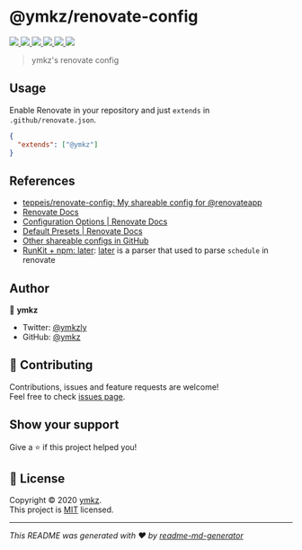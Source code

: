 # @ymkz/renovate-config

<p>
  <a href="https://npmjs.com/package/@ymkz/renovate-config" target="_blank" rel="noopener noreferrer">
    <img src="https://flat.badgen.net/npm/v/@ymkz/renovate-config?icon=npm" />
  </a>
  <a href="https://www.npmjs.com/package/@ymkz/renovate-config" target="_blank" rel="noopener noreferrer">
    <img src="https://flat.badgen.net/npm/license/@ymkz/renovate-config?icon=npm" />
  </a>
  <a href="https://github.com/ymkz/renovate-config" target="_blank" rel="noopener noreferrer">
    <img src="https://flat.badgen.net/github/checks/ymkz/renovate-config?icon=github" />
  </a>
  <a href="https://app.renovatebot.com/dashboard#github/ymkz/renovate-config" target="_blank" rel="noopener noreferrer">
    <img src="https://img.shields.io/badge/renovate-enabled-green?style=flat-square" />
  </a>
  <a href="https://prettier.io" target="_blank" rel="noopener noreferrer">
    <img src="https://flat.badgen.net/badge/formatter/prettier/ff69b4" />
  </a>
  <a href="https://twitter.com/ymkzly" target="_blank" rel="noopener noreferrer">
    <img src="https://flat.badgen.net/twitter/follow/ymkzly?icon=twitter" />
  </a>
</p>

> ymkz's renovate config

## Usage

Enable Renovate in your repository and just `extends` in `.github/renovate.json`.

```json
{
  "extends": ["@ymkz"]
}
```

## References

- [teppeis/renovate-config: My shareable config for @renovateapp](https://github.com/teppeis/renovate-config)
- [Renovate Docs](https://renovatebot.com/docs/)
- [Configuration Options \| Renovate Docs](https://renovatebot.com/docs/configuration-options/)
- [Default Presets \| Renovate Docs](https://renovatebot.com/docs/presets-default/)
- [Other shareable configs in GitHub](https://github.com/search?o=desc&q=%22renovate-config%22&s=stars&type=Repositories&utf8=%E2%9C%93)
- [RunKit \+ npm: later](https://npm.runkit.com/later): [later](https://www.npmjs.com/package/later) is a parser that used to parse `schedule` in renovate

## Author

👤 **ymkz**

- Twitter: [@ymkzly](https://twitter.com/ymkzly)
- GitHub: [@ymkz](https://github.com/ymkz)

## 🤝 Contributing

Contributions, issues and feature requests are welcome!<br />Feel free to check [issues page](https://github.com/ymkz/renovate-config/issues).

## Show your support

Give a ⭐️ if this project helped you!

## 📝 License

Copyright © 2020 [ymkz](https://github.com/ymkz).<br />
This project is [MIT](https://github.com/ymkz/renovate-config/blob/master/LICENSE) licensed.

---

_This README was generated with ❤️ by [readme-md-generator](https://github.com/kefranabg/readme-md-generator)_
